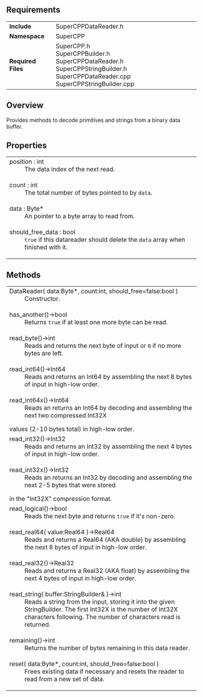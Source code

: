 ## Requirements
<table>
  <tr><td><b>Include</b></td><td>SuperCPPDataReader.h</td></tr>
  <tr><td><b>Namespace</b></td><td>SuperCPP</td></tr>
  <tr><td><b>Required Files</b></td>
  <td>
    SuperCPP.h<br>
    SuperCPPBuilder.h<br>
    SuperCPPDataReader.h<br>
    SuperCPPStringBuilder.h<br>
    SuperCPPDataReader.cpp
    SuperCPPStringBuilder.cpp<br>
  </td></tr>
</table>

## Overview
Provides methods to decode primitives and strings from a binary data buffer.

## Properties
<table>
  <tr><td>
    <dl><dt>
      position : int
    </dt><dd>
      The data index of the next read.
    </dd></dl>
  </td></tr>
  <tr><td>
    <dl><dt>
      count : int
    </dt><dd>
      The total number of bytes pointed to by <code>data</code>.
    </dd></dl>
  </td></tr>
  <tr><td>
    <dl><dt>
      data : Byte*
    </dt><dd>
      An pointer to a byte array to read from.
    </dd></dl>
  </td></tr>
  <tr><td>
    <dl><dt>
      should_free_data : bool
    </dt><dd>
      <code>true</code> if this datareader should delete the <code>data</code> array when finished with it.
    </dd></dl>
  </td></tr>
</table>

## Methods
<table>
  <tr><td>
    <dl><dt>
      DataReader( data:Byte*, count:int, should_free=false:bool )
    </dt><dd>
      Constructor.
    </dd></dl>
  </td></tr>
  <tr><td>
    <dl><dt>
      has_another()→bool
    </dt><dd>
      Returns <code>true</code> if at least one more byte can be read.
    </dd></dl>
  </td></tr>
  <tr><td>
    <dl><dt>
      read_byte()→int
    </dt><dd>
      Reads and returns the next byte of input or <code>0</code> if no more bytes are left.
    </dd></dl>
  </td></tr>
  <tr><td>
    <dl><dt>
      read_int64()→Int64
    </dt><dd>
      Reads and returns an Int64 by assembling the next 8 bytes of input in high-low order.
    </dd></dl>
  </td></tr>
  <tr><td>
    <dl><dt>
      read_int64x()→Int64
    </dt><dd>
      Reads an returns an Int64 by decoding and assembling the next two compressed Int32X
    </dd></dl>
      values (2-10 bytes total) in high-low order.
  </td></tr>
  <tr><td>
    <dl><dt>
      read_int32()→Int32
    </dt><dd>
      Reads and returns an Int32 by assembling the next 4 bytes of input in high-low order.
    </dd></dl>
  </td></tr>
  <tr><td>
    <dl><dt>
      read_int32x()→Int32
    </dt><dd>
      Reads an returns an Int32 by decoding and assembling the next 2-5 bytes that were stored
    </dd></dl>
      in the "Int32X" compression format.
  </td></tr>
  <tr><td>
    <dl><dt>
      read_logical()→bool
    </dt><dd>
      Reads the next byte and returns <code>true</code> if it's non-zero.
    </dd></dl>
  </td></tr>
  <tr><td>
    <dl><dt>
      read_real64( value:Real64 )→Real64
    </dt><dd>
      Reads and returns a Real64 (AKA double) by assembling the next 8 bytes of input in high-low order.
    </dd></dl>
  </td></tr>
  <tr><td>
    <dl><dt>
      read_real32()→Real32
    </dt><dd>
      Reads and returns a Real32 (AKA float) by assembling the next 4 bytes of input in high-low order.
    </dd></dl>
  </td></tr>
  <tr><td>
    <dl><dt>
      read_string( buffer:StringBuilder& )→int
    </dt><dd>
      Reads a string from the input, storing it into the given StringBuilder.  The first Int32X is the
      number of Int32X characters following.  The number of characters read is returned.
    </dd></dl>
  </td></tr>
  <tr><td>
    <dl><dt>
      remaining()→int
    </dt><dd>
      Returns the number of bytes remaining in this data reader.
    </dd></dl>
  </td></tr>
  <tr><td>
    <dl><dt>
      reset( data:Byte*, count:int, should_free=false:bool )
    </dt><dd>
      Frees existing data if necessary and resets the reader to read from a new set of data.
    </dd></dl>
  </td></tr>
</table>
